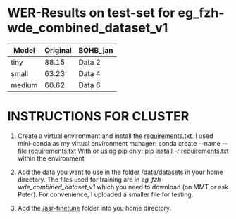 # WER-Results on test-set for eg_fzh-wde_combined_dataset_v1

| Model | Original | BOHB_jan |
|----------|----------|----------|
| tiny    | 88.15    | Data 2   |
| small    | 63.23    | Data 4   |
| medium   | 60.62    | Data 6   |


# INSTRUCTIONS FOR CLUSTER

1. Create a virtual environment and install the [requirements.txt](requirements.txt). 
   I used mini-conda as my virtual environment manager: conda create --name <env> --file requirements.txt
   With or using pip only: pip install -r requirements.txt within the environment


3. Add the data you want to use in the folder [/data/datasets](data/datasets) in your home directory. The files used for training are in *eg_fzh-wde_combined_dataset_v1* which you need to download (on MMT or ask Peter). For convenience, I uploaded a smaller file for testing.


4. Add the [/asr-finetune](asr-finetune) folder into you home directory.
